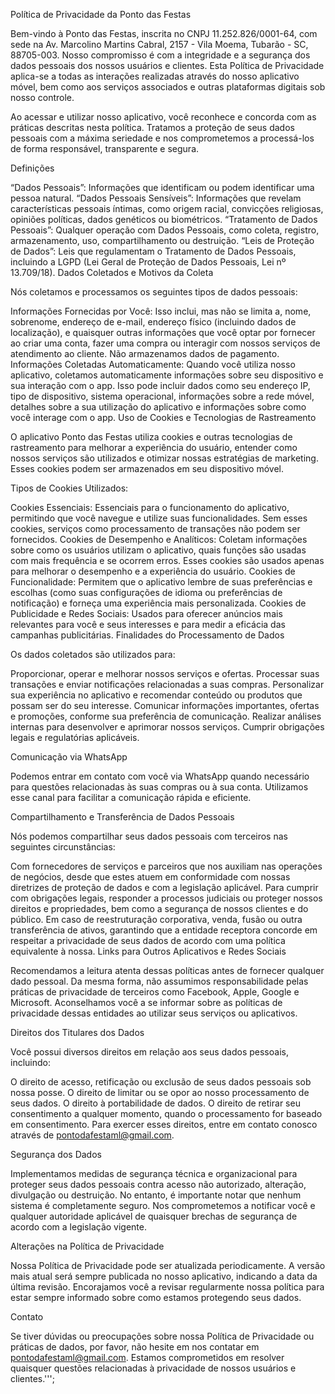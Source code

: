Política de Privacidade da Ponto das Festas

Bem-vindo à Ponto das Festas, inscrita no CNPJ 11.252.826/0001-64, com sede na Av. Marcolino Martins Cabral, 2157 - Vila Moema, Tubarão - SC, 88705-003. Nosso compromisso é com a integridade e a segurança dos dados pessoais dos nossos usuários e clientes. Esta Política de Privacidade aplica-se a todas as interações realizadas através do nosso aplicativo móvel, bem como aos serviços associados e outras plataformas digitais sob nosso controle.

Ao acessar e utilizar nosso aplicativo, você reconhece e concorda com as práticas descritas nesta política. Tratamos a proteção de seus dados pessoais com a máxima seriedade e nos comprometemos a processá-los de forma responsável, transparente e segura.

Definições

“Dados Pessoais”: Informações que identificam ou podem identificar uma pessoa natural.
“Dados Pessoais Sensíveis”: Informações que revelam características pessoais íntimas, como origem racial, convicções religiosas, opiniões políticas, dados genéticos ou biométricos.
“Tratamento de Dados Pessoais”: Qualquer operação com Dados Pessoais, como coleta, registro, armazenamento, uso, compartilhamento ou destruição.
“Leis de Proteção de Dados”: Leis que regulamentam o Tratamento de Dados Pessoais, incluindo a LGPD (Lei Geral de Proteção de Dados Pessoais, Lei nº 13.709/18).
Dados Coletados e Motivos da Coleta

Nós coletamos e processamos os seguintes tipos de dados pessoais:

Informações Fornecidas por Você: Isso inclui, mas não se limita a, nome, sobrenome, endereço de e-mail, endereço físico (incluindo dados de localização), e quaisquer outras informações que você optar por fornecer ao criar uma conta, fazer uma compra ou interagir com nossos serviços de atendimento ao cliente. Não armazenamos dados de pagamento.
Informações Coletadas Automaticamente: Quando você utiliza nosso aplicativo, coletamos automaticamente informações sobre seu dispositivo e sua interação com o app. Isso pode incluir dados como seu endereço IP, tipo de dispositivo, sistema operacional, informações sobre a rede móvel, detalhes sobre a sua utilização do aplicativo e informações sobre como você interage com o app.
Uso de Cookies e Tecnologias de Rastreamento

O aplicativo Ponto das Festas utiliza cookies e outras tecnologias de rastreamento para melhorar a experiência do usuário, entender como nossos serviços são utilizados e otimizar nossas estratégias de marketing. Esses cookies podem ser armazenados em seu dispositivo móvel.

Tipos de Cookies Utilizados:

Cookies Essenciais: Essenciais para o funcionamento do aplicativo, permitindo que você navegue e utilize suas funcionalidades. Sem esses cookies, serviços como processamento de transações não podem ser fornecidos.
Cookies de Desempenho e Analíticos: Coletam informações sobre como os usuários utilizam o aplicativo, quais funções são usadas com mais frequência e se ocorrem erros. Esses cookies são usados apenas para melhorar o desempenho e a experiência do usuário.
Cookies de Funcionalidade: Permitem que o aplicativo lembre de suas preferências e escolhas (como suas configurações de idioma ou preferências de notificação) e forneça uma experiência mais personalizada.
Cookies de Publicidade e Redes Sociais: Usados para oferecer anúncios mais relevantes para você e seus interesses e para medir a eficácia das campanhas publicitárias.
Finalidades do Processamento de Dados

Os dados coletados são utilizados para:

Proporcionar, operar e melhorar nossos serviços e ofertas.
Processar suas transações e enviar notificações relacionadas a suas compras.
Personalizar sua experiência no aplicativo e recomendar conteúdo ou produtos que possam ser do seu interesse.
Comunicar informações importantes, ofertas e promoções, conforme sua preferência de comunicação.
Realizar análises internas para desenvolver e aprimorar nossos serviços.
Cumprir obrigações legais e regulatórias aplicáveis.

Comunicação via WhatsApp

Podemos entrar em contato com você via WhatsApp quando necessário para questões relacionadas às suas compras ou à sua conta. Utilizamos esse canal para facilitar a comunicação rápida e eficiente.

Compartilhamento e Transferência de Dados Pessoais

Nós podemos compartilhar seus dados pessoais com terceiros nas seguintes circunstâncias:

Com fornecedores de serviços e parceiros que nos auxiliam nas operações de negócios, desde que estes atuem em conformidade com nossas diretrizes de proteção de dados e com a legislação aplicável.
Para cumprir com obrigações legais, responder a processos judiciais ou proteger nossos direitos e propriedades, bem como a segurança de nossos clientes e do público.
Em caso de reestruturação corporativa, venda, fusão ou outra transferência de ativos, garantindo que a entidade receptora concorde em respeitar a privacidade de seus dados de acordo com uma política equivalente à nossa.
Links para Outros Aplicativos e Redes Sociais

Recomendamos a leitura atenta dessas políticas antes de fornecer qualquer dado pessoal. Da mesma forma, não assumimos responsabilidade pelas práticas de privacidade de terceiros como Facebook, Apple, Google e Microsoft. Aconselhamos você a se informar sobre as políticas de privacidade dessas entidades ao utilizar seus serviços ou aplicativos.

Direitos dos Titulares dos Dados

Você possui diversos direitos em relação aos seus dados pessoais, incluindo:

O direito de acesso, retificação ou exclusão de seus dados pessoais sob nossa posse.
O direito de limitar ou se opor ao nosso processamento de seus dados.
O direito à portabilidade de dados.
O direito de retirar seu consentimento a qualquer momento, quando o processamento for baseado em consentimento.
Para exercer esses direitos, entre em contato conosco através de pontodafestaml@gmail.com.

Segurança dos Dados

Implementamos medidas de segurança técnica e organizacional para proteger seus dados pessoais contra acesso não autorizado, alteração, divulgação ou destruição. No entanto, é importante notar que nenhum sistema é completamente seguro. Nos comprometemos a notificar você e qualquer autoridade aplicável de quaisquer brechas de segurança de acordo com a legislação vigente.

Alterações na Política de Privacidade

Nossa Política de Privacidade pode ser atualizada periodicamente. A versão mais atual será sempre publicada no nosso aplicativo, indicando a data da última revisão. Encorajamos você a revisar regularmente nossa política para estar sempre informado sobre como estamos protegendo seus dados.

Contato

Se tiver dúvidas ou preocupações sobre nossa Política de Privacidade ou práticas de dados, por favor, não hesite em nos contatar em pontodafestaml@gmail.com. Estamos comprometidos em resolver quaisquer questões relacionadas à privacidade de nossos usuários e clientes.''';

